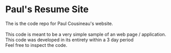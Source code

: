 <h1>Paul's Resume Site</h1>

The is the code repo for Paul Cousineau's website.<br>
<br>
This code is meant to be a very simple sample of an web page / application.<br>
This code was developed in its entirety within a 3 day period<br>
Feel free to inspect the code.<br>
